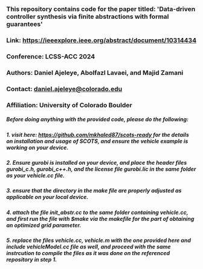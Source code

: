 ### This repository contains code for the paper titled: 'Data-driven controller synthesis via finite abstractions with formal guarantees'
### Link: https://ieeexplore.ieee.org/abstract/document/10314434
### Conference: LCSS-ACC 2024
### Authors: Daniel Ajeleye, Abolfazl Lavaei, and Majid Zamani
### Contact: daniel.ajeleye@colorado.edu
### Affiliation: University of Colorado Boulder

##### Before doing anything with the provided code, please do the following:
##### 1. visit here: https://github.com/mkhaled87/scots-ready for the details on installation and usage of SCOTS, and ensure the vehicle example is working on your device.
##### 2. Ensure gurobi is installed on your device, and place the header files gurobi_c.h, gurobi_c++.h, and the license file gurobi.lic in the same folder as your vehicle.cc file. 
##### 3. ensure that the directory in the make file are properly adjusted as applicable on your local device.
##### 4. attach the file init_abstr.cc to the same folder containing vehicle.cc, and first run the file with $make via the makefile for the part of obtaining an optimized grid parameter.
##### 5. replace the files vehicle.cc, vehicle.m with the one provided here and include vehicleModel.cc file as well, and proceed with the same instrcution to compile the files as it was done on the referenced repository in step 1.
